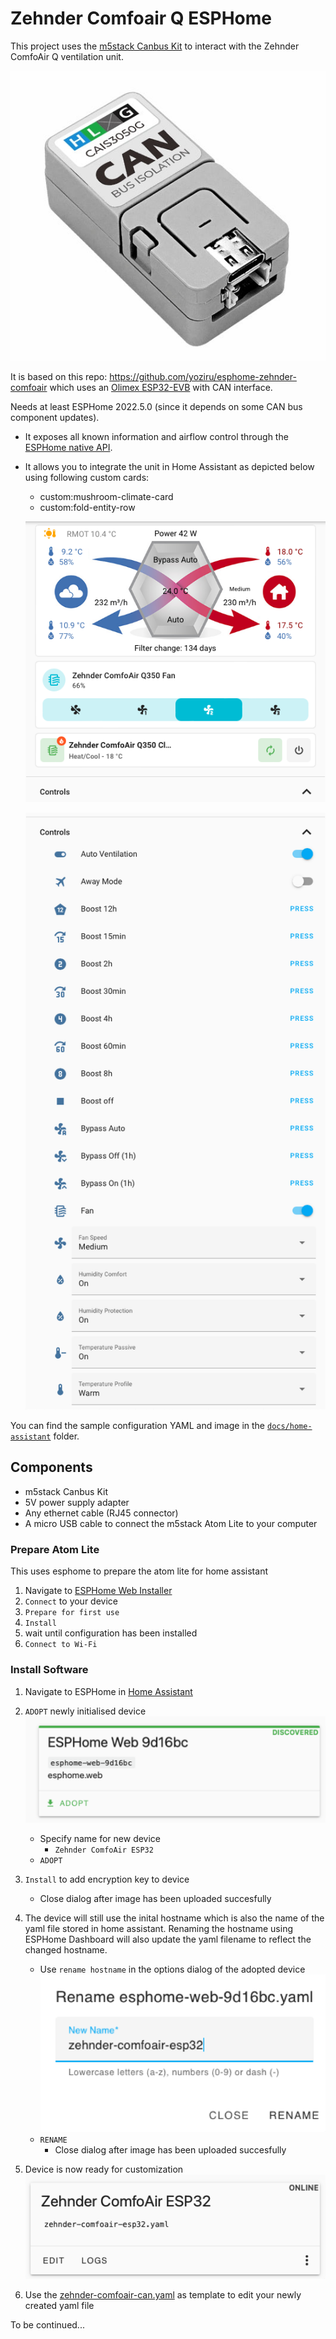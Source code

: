 # Zehnder Comfoair Q ESPHome

This project uses the [m5stack Canbus Kit](https://shop.m5stack.com/products/atom-canbus-kit-ca-is3050g) to interact with the Zehnder ComfoAir Q ventilation unit.

  ![M5STACK CAN][m5stack_can]

It is based on this repo: https://github.com/yoziru/esphome-zehnder-comfoair which uses an [Olimex ESP32-EVB](https://github.com/OLIMEX/ESP32-EVB) with CAN interface.

Needs at least ESPHome 2022.5.0 (since it depends on some CAN bus component updates).

- It exposes all known information and airflow control through the [ESPHome native API](https://esphome.io/components/api.html).
- It allows you to integrate the unit in Home Assistant as depicted below using following custom cards:
    - custom:mushroom-climate-card
    - custom:fold-entity-row


  ![Home Assistant closed][ha_dashboard_top]

  ![Home Assistant open][ha_dashboard_bottom]
 
You can find the sample configuration YAML and image in the [`docs/home-assistant`](docs/home-assistant/) folder.

## Components

- m5stack Canbus Kit
- 5V power supply adapter
- Any ethernet cable (RJ45 connector)
- A micro USB cable to connect the m5stack Atom Lite to your computer

### Prepare Atom Lite

This uses esphome to prepare the atom lite for home assistant

1. Navigate to [ESPHome Web Installer](https://web.esphome.io/)
2. `Connect` to your device
3. `Prepare for first use`
4. `Install`
5. wait until configuration has been installed
6. `Connect to Wi-Fi`

### Install Software

1. Navigate to ESPHome in [Home Assistant](http://homeassistant.local:8123/) 
2. `ADOPT` newly initialised device
    ![ESPHome Discovered][esphome_adopt]
    - Specify name for new device
      - `Zehnder ComfoAir ESP32`
    - `ADOPT`
3. `Install` to add encryption key to device
    - Close dialog after image has been uploaded succesfully

4. The device will still use the inital hostname which is also the name of the yaml file stored in home assistant. Renaming the hostname using ESPHome Dashboard will also update the yaml filename to reflect the changed hostname.
    
    - Use `rename hostname` in the options dialog of the adopted device
      ![ESPHome rename hostname][esphome_rename]
    - `RENAME`
      - Close dialog after image has been uploaded succesfully

5. Device is now ready for customization
 ![ESPHome ready][esphome_ready]

6. Use the [zehnder-comfoair-can.yaml](zehnder-comfoair-can.yaml) as template to edit your newly created yaml file

To be continued...    

[ha_dashboard_top]: ./docs/ha_dashboard_top.png
[ha_dashboard_bottom]: ./docs/ha_dashboard_bottom.png
[m5stack_can]: ./docs/m5stack.png
[esphome_adopt]: ./docs/esphome_adopt.png
[esphome_rename]: ./docs/esphome_rename.png
[esphome_ready]: ./docs/esphome_ready.png
